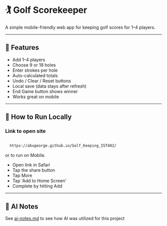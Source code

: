 # 🏌️ Golf Scorekeeper

A simple mobile-friendly web app for keeping golf scores for 1–4 players.

---

## 📱 Features
- Add 1–4 players
- Choose 9 or 18 holes
- Enter strokes per hole
- Auto-calculated totals
- Undo / Clear / Reset buttons
- Local save (data stays after refresh)
- End Game button shows winner
- Works great on mobile

---

## 🚀 How to Run Locally

### Link to open site
 ```bash

   https://abugeorge.github.io/Golf_Keeping_IST402/
 ```
or to run on Mobile.

- Open link in Safari
- Tap the share button
- Tap More
- Tap 'Add to Home Screen'
- Complete by hitting Add

---

## 🧠 AI Notes
See [ai-notes.md](./ai-notes.md) to see how AI was utilized for this project
